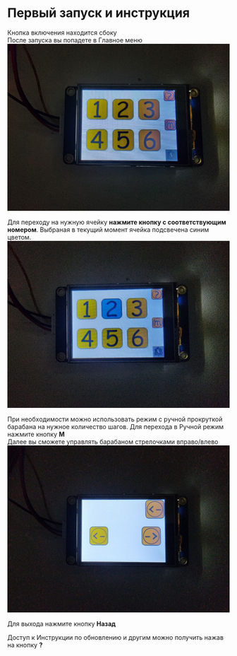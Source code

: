 # Первый запуск и инструкция
Кнопка включения находится сбоку  
После запуска вы попадете в Главное меню  
![alt-текст](https://github.com/AutoBagPrj/AutoBag/blob/main/ru/photo_5197626038887237510_y.jpg "")  
  
  
Для переходу на нужную ячейку **нажмите кнопку с соответствующим номером**. Выбраная в текущий момент ячейка подсвечена синим цветом.  
![alt-текст](https://github.com/AutoBagPrj/AutoBag/blob/main/ru/photo_5197626038887237508_y.jpg "Выбраная ячейка подсвечена синим. В данном случае это 2")  
  
  
При необходимости можно использовать режим с ручной прокруткой барабана на нужное количество шагов. Для перехода в Ручной режим нажмите кнопку **M**  
Далее вы сможете управлять барабаном стрелочками вправо/влево  
![alt-текст](https://github.com/AutoBagPrj/AutoBag/blob/main/ru/photo_5197626038887237507_y.jpg "Экран ручного управления")  
  
  
Для выхода нажмите кнопку **Назад**  
  
Доступ к Инструкции по обновлению и другим можно получить нажав на кнопку **?**
